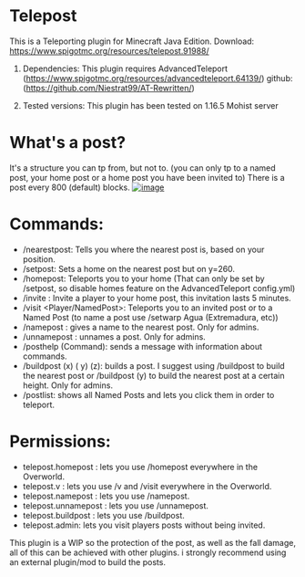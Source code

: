 # Telepost
This is a Teleporting plugin for Minecraft Java Edition. Download: https://www.spigotmc.org/resources/telepost.91988/
 
 1) Dependencies: This plugin requires AdvancedTeleport (https://www.spigotmc.org/resources/advancedteleport.64139/) github: (https://github.com/Niestrat99/AT-Rewritten/)
 
 2) Tested versions: This plugin has been tested on 1.16.5 Mohist server 

# What's a post?
It's a structure you can tp from, but not to. (you can only tp to a named post, your home post or a home post you have been invited to)
There is a post every 800 (default) blocks.
[![image](https://www.linkpicture.com/q/2021-05-05_11.14.06.png)](https://www.linkpicture.com/view.php?img=LPic609262f7daa961407012337)

# Commands:
- /nearestpost: Tells you where the nearest post is, based on your position.
- /setpost: Sets a home on the nearest post but on y=260.
- /homepost: Teleports you to your home (That can only be set by /setpost, so disable homes feature on the AdvancedTeleport config.yml)
- /invite <Player>: Invite a player to your home post, this invitation lasts 5 minutes.
- /visit <Player/NamedPost>: Teleports you to an invited post or to a Named Post (to name a post use /setwarp Agua (Extremadura, etc))
- /namepost <PostName> : gives a name to the nearest post. Only for admins.
- /unnamepost <PostName> : unnames a post. Only for admins.
- /posthelp (Command): sends a message with information about commands.
- /buildpost (x) ( y) (z): builds a post. I suggest using /buildpost to build the nearest post or /buildpost (y) to build the nearest post at a certain height. Only for admins.
- /postlist: shows all Named Posts and lets you click them in order to teleport.

# Permissions:
- telepost.homepost : lets you use /homepost everywhere in the Overworld.
- telepost.v : lets you use /v and /visit everywhere in the Overworld.
- telepost.namepost : lets you use /namepost.
- telepost.unnamepost : lets you use /unnamepost.
- telepost.buildpost : lets you use /buildpost.
- telepost.admin: lets you visit players posts without being invited.


This plugin is a WIP so the protection of the post, as well as the fall damage, all of this can be achieved with other plugins. i strongly recommend using an external plugin/mod to build the posts.
